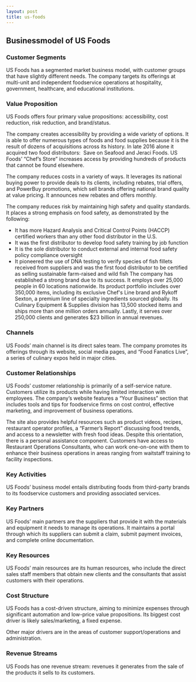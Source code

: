 ```yaml
---
layout: post
title: us-foods
---
```


Businessmodel of US Foods
--------------------------

### Customer Segments

US Foods has a segmented market business model, with customer groups that have slightly different needs. The company targets its offerings at multi-unit and independent foodservice operations at hospitality, government, healthcare, and educational institutions.

### Value Proposition

US Foods offers four primary value propositions: accessibility, cost reduction, risk reduction, and brand/status.

The company creates accessibility by providing a wide variety of options. It is able to offer numerous types of foods and food supplies because it is the result of dozens of acquisitions across its history. In late 2016 alone it acquired two food distributors:  Save on Seafood and Jeraci Foods. US Foods’ “Chef’s Store” increases access by providing hundreds of products that cannot be found elsewhere.

The company reduces costs in a variety of ways. It leverages its national buying power to provide deals to its clients, including rebates, trial offers, and PowerBuy promotions, which sell brands offering national brand quality at value pricing. It announces new rebates and offers monthly.

The company reduces risk by maintaining high safety and quality standards. It places a strong emphasis on food safety, as demonstrated by the following:

 * It has more Hazard Analysis and Critical Control Points (HACCP) certified workers than any other food distributor in the U.S.
* It was the first distributor to develop food safety training by job function
* It is the sole distributor to conduct external and internal food safety policy compliance oversight
* It pioneered the use of DNA testing to verify species of fish fillets received from suppliers and was the first food distributor to be certified as selling sustainable farm-raised and wild fish
 The company has established a strong brand due to its success. It employs over 25,000 people in 60 locations nationwide. Its product portfolio includes over 350,000 items, including its exclusive Chef's Line brand and Rykoff Sexton, a premium line of specialty ingredients sourced globally. Its Culinary Equipment & Supplies division has 13,500 stocked items and ships more than one million orders annually. Lastly, it serves over 250,000 clients and generates $23 billion in annual revenues.

### Channels

US Foods’ main channel is its direct sales team. The company promotes its offerings through its website, social media pages, and “Food Fanatics Live”, a series of culinary expos held in major cities.

### Customer Relationships

US Foods’ customer relationship is primarily of a self-service nature. Customers utilize its products while having limited interaction with employees. The company’s website features a “Your Business” section that includes tools and tips for foodservice firms on cost control, effective marketing, and improvement of business operations.

The site also provides helpful resources such as product videos, recipes, restaurant operator profiles, a “Farmer’s Report” discussing food trends, and access to a newsletter with fresh food ideas. Despite this orientation, there is a personal assistance component. Customers have access to Restaurant Operations Consultants, who can work one-on-one with them to enhance their business operations in areas ranging from waitstaff training to facility inspections.

### Key Activities

US Foods’ business model entails distributing foods from third-party brands to its foodservice customers and providing associated services.

### Key Partners

US Foods’ main partners are the suppliers that provide it with the materials and equipment it needs to manage its operations. It maintains a portal through which its suppliers can submit a claim, submit payment invoices, and complete online documentation.

### Key Resources

US Foods’ main resources are its human resources, who include the direct sales staff members that obtain new clients and the consultants that assist customers with their operations.

### Cost Structure

US Foods has a cost-driven structure, aiming to minimize expenses through significant automation and low-price value propositions. Its biggest cost driver is likely sales/marketing, a fixed expense.

Other major drivers are in the areas of customer support/operations and administration.

### Revenue Streams

US Foods has one revenue stream: revenues it generates from the sale of the products it sells to its customers.
